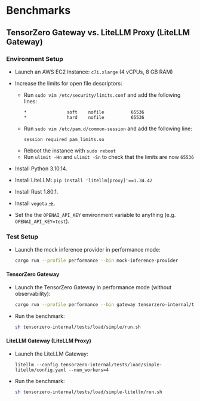 # Benchmarks

## TensorZero Gateway vs. LiteLLM Proxy (LiteLLM Gateway)

### Environment Setup

- Launch an AWS EC2 Instance: `c7i.xlarge` (4 vCPUs, 8 GB RAM)
- Increase the limits for open file descriptors:

  - Run `sudo vim /etc/security/limits.conf` and add the following lines:
    ```
    *               soft    nofile          65536
    *               hard    nofile          65536
    ```
  - Run `sudo vim /etc/pam.d/common-session` and add the following line:
    ```
    session required pam_limits.so
    ```
  - Reboot the instance with `sudo reboot`
  - Run `ulimit -Hn` and `ulimit -Sn` to check that the limits are now `65536`

- Install Python 3.10.14.
- Install LiteLLM: `pip install 'litellm[proxy]'==1.34.42`
- Install Rust 1.80.1.
- Install `vegeta` [→](https://github.com/tsenart/vegeta).
- Set the the `OPENAI_API_KEY` environment variable to anything (e.g. `OPENAI_API_KEY=test`).

### Test Setup

- Launch the mock inference provider in performance mode:

  ```bash
  cargo run --profile performance --bin mock-inference-provider
  ```

#### TensorZero Gateway

- Launch the TensorZero Gateway in performance mode (without observability):

  ```bash
  cargo run --profile performance --bin gateway tensorzero-internal/tests/load/tensorzero-without-observability.toml
  ```

- Run the benchmark:
  ```bash
  sh tensorzero-internal/tests/load/simple/run.sh
  ```

#### LiteLLM Gateway (LiteLLM Proxy)

- Launch the LiteLLM Gateway:

  ```
  litellm --config tensorzero-internal/tests/load/simple-litellm/config.yaml --num_workers=4
  ```

- Run the benchmark:

  ```bash
  sh tensorzero-internal/tests/load/simple-litellm/run.sh
  ```

